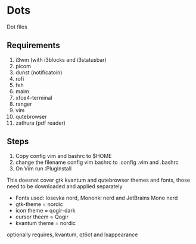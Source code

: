 # Dots
Dot files

## Requirements

1. i3wm (with i3blocks and i3statusbar)
2. picom
3. dunst (notificatoin)
4. rofi
5. feh
6. maim
7. xfce4-terminal
8. ranger
9. vim
10. qutebrowser
11. zathura (pdf reader)

## Steps
1. Copy config vim and bashrc to $HOME
2. change the filename config vim bashrc to .config .vim and .bashrc
3. On Vim run :PlugInstall

This doesnot cover gtk kvantum and qutebrowser themes and fonts, those need to be downloaded and applied separately
- Fonts used: Iosevka nord, Mononki nerd and JetBrains Mono nerd
- gtk-theme = nordic
- icon theme = qogir-dark
- cursor theem = Qogir
- kvantum theme = nordic

optionally requires, kvantum, qt6ct and lxappearance
